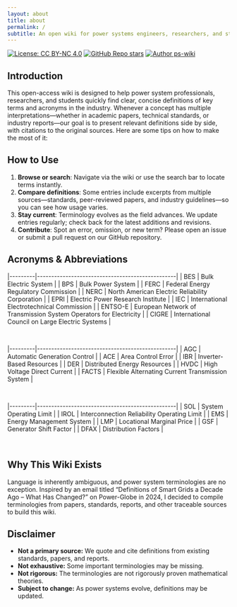 ```yaml
---
layout: about
title: about
permalink: /
subtitle: An open wiki for power systems engineers, researchers, and students.
---
```


[![License: CC BY-NC 4.0](https://img.shields.io/badge/License-CC_BY--NC_4.0-lightgrey.svg)](https://github.com/ps-wiki/ps-wiki.github.io/blob/main/LICENSE)
[![GitHub Repo stars](https://img.shields.io/github/stars/ps-wiki/ps-wiki.github.io)](https://github.com/ps-wiki/ps-wiki.github.io)
[![Author ps-wiki](https://img.shields.io/badge/ps-wiki-b820f9?labelColor=b820f9&logo=githubsponsors&logoColor=fff)](https://github.com/ps-wiki)

## Introduction

This open-access wiki is designed to help power system professionals, researchers, and students quickly find clear, concise definitions of key terms and acronyms in the industry.
Whenever a concept has multiple interpretations—whether in academic papers, technical standards, or industry reports—our goal is to present relevant definitions side by side, with citations to the original sources.
Here are some tips on how to make the most of it:

## How to Use

1. **Browse or search**: Navigate via the wiki or use the search bar to locate terms instantly.
1. **Compare definitions**: Some entries include excerpts from multiple sources—standards, peer-reviewed papers, and industry guidelines—so you can see how usage varies.
1. **Stay current**: Terminology evolves as the field advances. We update entries regularly; check back for the latest additions and revisions.
1. **Contribute**: Spot an error, omission, or new term? Please open an issue or submit a pull request on our GitHub repository.

## Acronyms & Abbreviations

|---------|-------------------------------------------------|
| BES | Bulk Electric System |
| BPS | Bulk Power System |
| FERC | Federal Energy Regulatory Commission |
| NERC | North American Electric Reliability Corporation |
| EPRI | Electric Power Research Institute |
| IEC | International Electrotechnical Commission |
| ENTSO-E | European Network of Transmission System Operators for Electricity |
| CIGRE | International Council on Large Electric Systems |

<br>

|---------|-------------------------------------------------|
| AGC | Automatic Generation Control |
| ACE | Area Control Error |
| IBR | Inverter-Based Resources |
| DER | Distributed Energy Resources |
| HVDC | High Voltage Direct Current |
| FACTS | Flexible Alternating Current Transmission System |

<br>

|---------|-------------------------------------------------|
| SOL | System Operating Limit |
| IROL | Interconnection Reliability Operating Limit |
| EMS | Energy Management System |
| LMP | Locational Marginal Price |
| GSF | Generator Shift Factor |
| DFAX | Distribution Factors |

<br>

## Why This Wiki Exists

Language is inherently ambiguous, and power system terminologies are no exception. Inspired by an email titled “Definitions of Smart Grids a Decade Ago – What Has Changed?” on Power-Globe in 2024, I decided to compile terminologies from papers, standards, reports, and other traceable sources to build this wiki.

## Disclaimer

- **Not a primary source:** We quote and cite definitions from existing standards, papers, and reports.
- **Not exhaustive:** Some important terminologies may be missing.
- **Not rigorous:** The terminologies are not rigorously proven mathematical theories.
- **Subject to change:** As power systems evolve, definitions may be updated.
